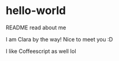# hello-world

README read about me

I am Clara by the way! Nice to meet you :D

I like Coffeescript as well lol
